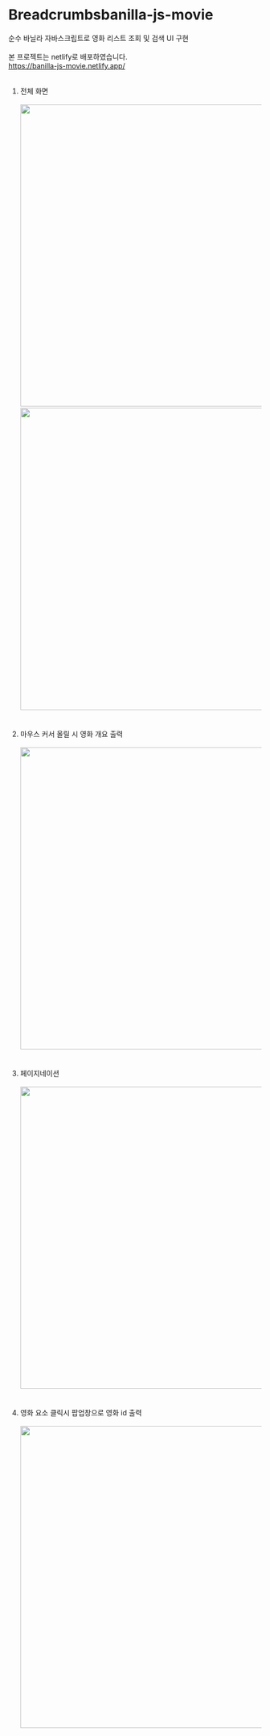 # Breadcrumbsbanilla-js-movie
순수 바닐라 자바스크립트로 영화 리스트 조회 및 검색 UI 구현</br></br>
본 프로젝트는 netlify로 배포하였습니다.</br>
https://banilla-js-movie.netlify.app/</br></br>

1. 전체 화면</br></br>
<img src="https://github.com/riverSun1/banilla-js-movie/assets/67379144/caae9237-76a9-495f-8b6a-1e335d2671ec" width="600"/></br>
<img src="https://github.com/riverSun1/banilla-js-movie/assets/67379144/488f392a-fd83-4e9c-b566-bbcb87d8588e" width="600"/></br></br></br>
2. 마우스 커서 올릴 시 영화 개요 출력</br></br>
<img src="https://github.com/riverSun1/banilla-js-movie/assets/67379144/1cf3decb-e49d-4254-8ad9-1f07b2b1f7d1" width="600"/></br></br></br>
3. 페이지네이션</br></br>
<img src="https://github.com/riverSun1/banilla-js-movie/assets/67379144/0d262f4b-1df9-46e0-8add-fdc8dfa0d6a2" width="600"/></br></br></br>
4. 영화 요소 클릭시 팝업창으로 영화 id 출력</br></br>
<img src="https://github.com/riverSun1/banilla-js-movie/assets/67379144/93da35eb-e250-461a-bf38-5f2ac9ba18f4" width="600"/></br></br>
